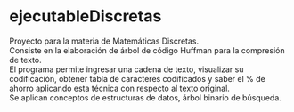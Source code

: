 # ejecutableDiscretas

Proyecto para la materia de Matemáticas Discretas.<br>
Consiste en la elaboración de árbol de código Huffman para la compresión de texto.<br>
El programa permite ingresar una cadena de texto, visualizar su codificación, obtener tabla de caracteres codificados y saber el % de ahorro aplicando esta técnica con respecto al texto original.<br>
Se aplican conceptos de estructuras de datos, árbol binario de búsqueda.
